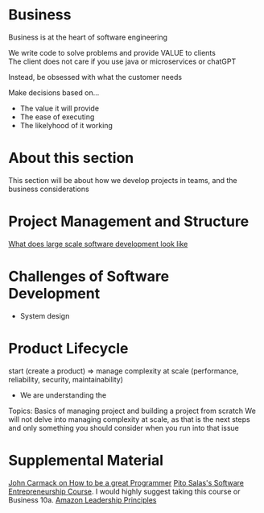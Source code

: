 # Business
Business is at the heart of software engineering  

We write code to solve problems and provide VALUE to clients  
The client does not care if you use java or microservices or chatGPT  

Instead, be obsessed with what the customer needs  

Make decisions based on...
* The value it will provide
* The ease of executing
* The likelyhood of it working

<!-- TODO: Reword? -->
# About this section
This section will be about how we develop projects in teams, and the business considerations

# Project Management and Structure
[What does large scale software development look like](https://youtu.be/Dl-BdxNRUqs?si=0Wz8SV43aoZwvW2b)

# Challenges of Software Development
* System design
# Product Lifecycle
start (create a product) => manage complexity at scale (performance, reliability, security, maintainability)
* We are understanding the 

Topics: Basics of managing project and building a project from scratch
We will not delve into managing complexity at scale, as that is the next steps and only something you should consider when you run into that issue

# Supplemental Material 
[John Carmack on How to be a great Programmer](https://youtu.be/xzPuGf89vpI?si=9fljW1vhGrpb0M-o)
[Pito Salas's Software Entrepreneurship Course](http://cosi102r.s3-website-us-east-1.amazonaws.com/). I would highly suggest taking this course or Business 10a.
[Amazon Leadership Principles](https://www.amazon.jobs/content/en/our-workplace/leadership-principles)